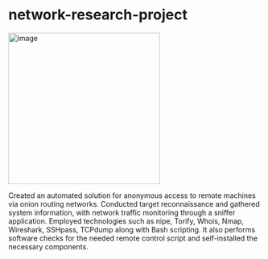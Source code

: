 # network-research-project

<img width="301" alt="image" src="https://github.com/AlexKongFY/network-research-project/assets/93807661/ece38a77-7be5-491c-80ea-a209f931f976">

Created an automated solution for anonymous access to remote machines via onion routing networks. Conducted target reconnaissance and gathered system information, with network traffic monitoring through a sniffer application. Employed technologies such as nipe, Torify, Whois, Nmap, Wireshark, SSHpass, TCPdump along with Bash scripting. It also performs software checks for the needed remote control script and self-installed the necessary components.
